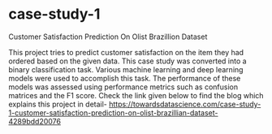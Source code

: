 # case-study-1

Customer Satisfaction Prediction On Olist Brazillion Dataset

This project tries to predict customer satisfaction on the item they had ordered based
on the given data. This case study was converted into a binary classification task.
Various machine learning and deep learning models were used to accomplish this
task. The performance of these models was assessed using performance metrics such
as confusion matrices and the F1 score.
Check the link given below to find the blog which explains this project in detail-
https://towardsdatascience.com/case-study-1-customer-satisfaction-prediction-on-olist-brazillian-dataset-4289bdd20076
